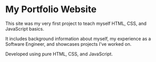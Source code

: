 # My Portfolio Website

This site was my very first project to teach myself HTML, CSS, and JavaScript basics.

It includes background information about myself, my experience as a Software Engineer, and showcases projects I've worked on.

Developed using pure HTML, CSS, and JavaScript.
